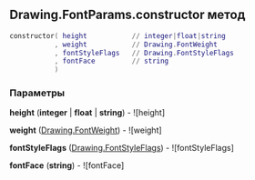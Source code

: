 ## Drawing.FontParams.constructor метод


```lua
constructor( height           // integer|float|string
           , weight           // Drawing.FontWeight
           , fontStyleFlags   // Drawing.FontStyleFlags
           , fontFace         // string
           )
```


### Параметры

**height** (**integer** | **float** | **string**) - ![height]

**weight** ([Drawing.FontWeight](../../Drawing/FontWeight.md)) - ![weight]

**fontStyleFlags** ([Drawing.FontStyleFlags](../../Drawing/FontStyleFlags.md)) - ![fontStyleFlags]

**fontFace** (**string**) - ![fontFace]

